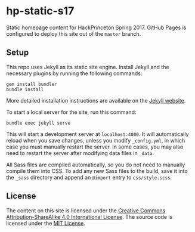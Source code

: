 # hp-static-s17

Static homepage content for HackPrinceton Spring 2017. GitHub Pages is configured to deploy this site out of the `master` branch.

## Setup

This repo uses Jekyll as its static site engine. Install Jekyll and the necessary plugins by running the following commands:

```
gem install bundler
bundle install
```

More detailed installation instructions are available on the [Jekyll website](https://jekyllrb.com/docs/installation/).

To start a local server for the site, run this command:

```
bundle exec jekyll serve
```

This will start a development server at `localhost:4000`. It will automatically reload when you save changes, unless you modify `_config.yml`, in which case you must manually restart the server. In some cases, you may also need to restart the server after modifying data files in `_data`.

All Sass files are compiled automatically, so you do not need to manually compile them into CSS. To add any new Sass files to the build, save it into the `_sass` directory and append an `@import` entry to `css/style.scss`.

## License

The content on this site is licensed under the [Creative Commons Attribution-ShareAlike 4.0 International License](https://creativecommons.org/licenses/by-sa/4.0/). The source code is licensed under the [MIT License](https://github.com/princetoneclub/hp-static-s17/blob/master/LICENSE).
